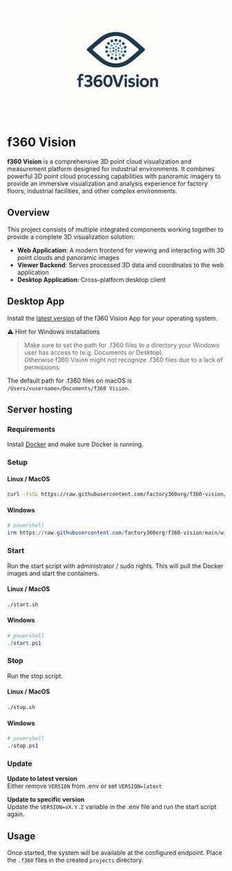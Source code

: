<div align="center">
	<img src="docs/logo.png" alt="Factory360 Logo" />
</div>

# f360 Vision

**f360 Vision** is a comprehensive 3D point cloud visualization and measurement platform designed for industrial environments. It combines powerful 3D point cloud processing capabilities with panoramic imagery to provide an immersive visualization and analysis experience for factory floors, industrial facilities, and other complex environments.

## Overview

This project consists of multiple integrated components working together to provide a complete 3D visualization solution:

- **Web Application**: A modern frontend for viewing and interacting with 3D point clouds and panoramic images
- **Viewer Backend**: Serves processed 3D data and coordinates to the web application
- **Desktop Application**: Cross-platform desktop client

## Desktop App

Install the [latest version](https://github.com/factory360org/f360-vision/releases/latest) of the f360 Vision App for your operating system.

⚠️ Hint for Windows installations
> Make sure to set the path for .f360 files to a directory your Windows user has access to (e.g. Documents or Desktop).  
> Otherwise f360 Vision might not recognize .f360 files due to a lack of permissions

The default path for .f360 files on macOS is `/Users/<username>/Documents/f360 Vision`.

## Server hosting

### Requirements

Install [Docker](https://www.docker.com/) and make sure Docker is running.

### Setup

#### Linux / MacOS

```sh
curl -fsSL https://raw.githubusercontent.com/factory360org/f360-vision/main/unix/install.sh | bash
```

#### Windows

```powershell
# powershell
irm https://raw.githubusercontent.com/factory360org/f360-vision/main/winos/install.ps1 | iex
```

### Start

Run the start script with administrator / sudo rights. This will pull the Docker images and start the containers.

#### Linux / MacOS

```sh
./start.sh
```

#### Windows

```powershell
# powershell
./start.ps1
```

### Stop

Run the stop script.

#### Linux / MacOS

```sh
./stop.sh
```

#### Windows

```powershell
# powershell
./stop.ps1
```

### Update

**Update to latest version**  
Either remove `VERSION` from .env or set `VERSION=latest`

**Update to specific version**  
Update the `VERSION=vX.Y.Z` variable in the .env file and run the start script again.

## Usage

Once started, the system will be available at the configured endpoint.
Place the `.f360` files in the created `projects` directory.
